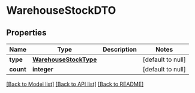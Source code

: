 # WarehouseStockDTO

## Properties
Name | Type | Description | Notes
------------ | ------------- | ------------- | -------------
**type** | [**WarehouseStockType**](WarehouseStockType.md) |  | [default to null]
**count** | **integer** |  | [default to null]

[[Back to Model list]](../README.md#documentation-for-models) [[Back to API list]](../README.md#documentation-for-api-endpoints) [[Back to README]](../README.md)


